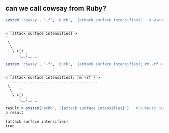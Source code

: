 ## can we call cowsay from Ruby?

```ruby
system 'cowsay', '-f', 'duck', '[attack surface intensifies]'   # @sorenmacbeth
```
<!-- .element: class="fragment" -->

```no-highlight
 ______________________________
< [attack surface intensifies] >
 ------------------------------
 \
  \
   \ >()_
      (__)__ _
```
<!-- .element: class="fragment" -->

```ruby
system 'cowsay', '-f', 'duck', '[attack surface intensifies]; rm -rf /'
```
<!-- .element: class="fragment" -->

```no-highlight
 ________________________________________
< [attack surface intensifies]; rm -rf / >
 ----------------------------------------
 \
  \
   \ >()_
      (__)__ _
```
<!-- .element: class="fragment" -->

```ruby
result = system('echo', '[attack surface intensifies]')   # outputs regardless
p result
```
<!-- .element: class="fragment" -->

```no-highlight
[attack surface intensifies]
true
```
<!-- .element: class="fragment" -->
